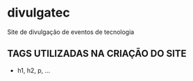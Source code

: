 # divulgatec
 Site de divulgação de eventos de tecnologia

 ## TAGS UTILIZADAS NA CRIAÇÃO DO SITE
 - h1, h2, p, ...
